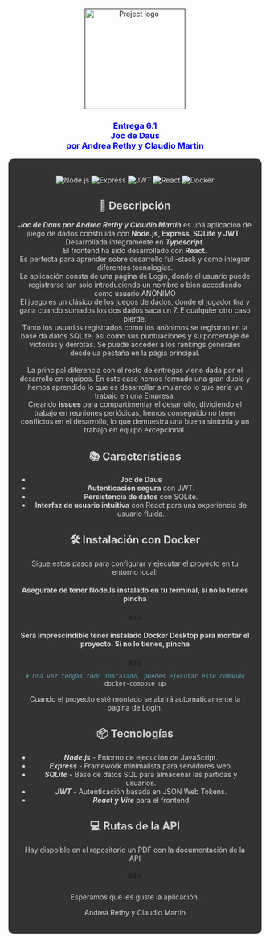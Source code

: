 ﻿<p align="center">
<br>
 <a href="" rel="noopener">

<img width=200px height=200px src="https://tenor.com/view/dice-roll-rolling-rolling-dice-roll-dice-gif-21283859" alt="Project logo">
</a>
 
<h3  align="center" style="color: #00FF;">Entrega 6.1 <br>Joc de Daus<br> por Andrea Rethy y Claudio Martin</h3>

<div style="background-color: #333333; color: #D3D3D3; padding: 20px; border-radius: 10px;">

<div align="center">

![Node.js](https://img.shields.io/badge/Node.js-v20.12.1-green)
![Express](https://img.shields.io/badge/Express-v4.19.2-blue)
![JWT](https://img.shields.io/badge/JWT-Authentication-orange)
![React](https://img.shields.io/badge/React-v18.3.1-blue)
![Docker](https://img.shields.io/badge/Docker-v27.2.1-blue)


## 🚀 Descripción

***Joc de Daus por Andrea Rethy y Claudio Martin*** es una aplicación de juego de dados construida con **Node.js, Express, SQLite y JWT** . Desarrollada íntegramente en ***Typescript***.<br> El frontend ha sido desarrollado con **React**.<br> Es perfecta para aprender sobre desarrollo full-stack y como integrar diferentes tecnologías.<br> La aplicación consta de una página de Login, donde el usuario puede registrarse tan solo introduciendo un nombre o bien accediendo como usuario ANÓNIMO<br>El juego es un clásico de los juegos de dados, donde el jugador tira y gana cuando sumados los dos dados saca un 7. E cualquier otro caso pierde.<br>Tanto los usuarios registrados como los anónimos se registran en la base da datos SQLite, asi como sus puntuaciones y su porcentaje de victorias y derrotas. Se puede acceder a los rankings generales desde ua pestaña en la págia principal.<br><br>
La principal diferencia con el resto de entregas viene dada por el desarrollo en equipos. En este caso hemos formado una gran dupla y hemos aprendido lo que es desarrollar simulando lo que sería un trabajo en una Empresa.<br> Creando **issues** para compartimentar el desarrollo, dividiendo el trabajo en reuniones periódicas, hemos conseguido no tener conflictos en el desarrollo, lo que demuestra una buena sintonía y un trabajo en equipo excepcional.

## 📚 Características

- **Joc de Daus**
- **Autenticación segura** con JWT.
- **Persistencia de datos** con SQLite.
- **Interfaz de usuario intuitiva** con React para una experiencia de usuario fluida.

## 🛠️ Instalación con Docker

Sigue estos pasos para configurar y ejecutar el proyecto en tu entorno local:

#### Asegurate de tener NodeJs instalado en tu terminal, si no lo tienes pincha

[aqui](https://nodejs.org/en/download/package-manager/current)

#### Será imprescindible tener instalado Docker Desktop para montar el proyecto. Si no lo tienes, pincha

[aqui](https://docs.docker.com/desktop/install/windows-install/)

```bash
# Una vez tengas todo instalado, puedes ejecutar este comando
docker-compose up

```
Cuando el proyecto esté montado se abrirá automáticamente la pagina de Login.


## 📦 Tecnologías

- ***Node.js*** - Entorno de ejecución de JavaScript.
- ***Express*** - Framework minimalista para servidores web.
- ***SQLite*** - Base de datos SQL para almacenar las partidas y usuarios.
- ***JWT*** - Autenticación basada en JSON Web Tokens.
- ***React y Vite*** para el frontend

## 💻 Rutas de la API

Hay dispoible en el repositorio un PDF con la documentación de la API

[aqui](./API-Documentation.pdf)

## 

Esperamos que les guste la aplicación. 

Andrea Rethy y Claudio Martín
